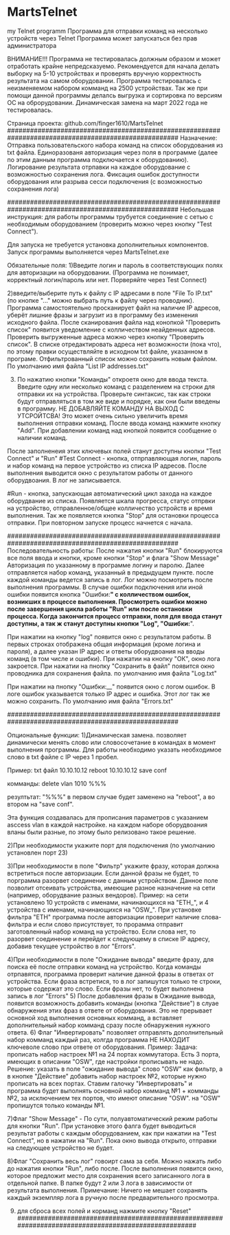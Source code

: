 # MartsTelnet
my Telnet programm
Программа для отправки команд на несколько устройств через Telnet
Программа может запускаться без прав администратора

ВНИМАНИЕ!!! Программа не тестировалась должным образом и может отработать крайне непредсказуемо.
Рекомендуется для начала делать выборку на 5-10 устройствах и проверять вручную корректность результата на самом оборудовании.
Программа тестировалась с неизменяемом набором комманд на 2500 устройствах. 
Так же при помощи данной программы делалсь выгрузка и сортировка по версиям ОС на оброрудовании.
Динамическая замена на март 2022 года не тестировалась.

Страница проекта:  github.com/finger1610/MartsTelnet
#####################################################################################################
Назначение:
Отправка пользовательского набора команд на список оборудования из txt файла.
Единоразованя авторизация через поля в программе (далее по этим данным программа подключается к оборудованию).
Логирование результата отрпавки на каждое оборудование с возможностью сохранения лога.
Фиксация ошибок доступности оборудования или разрыва сесси подключения (с возможностью сохранения лога)

#####################################################################################################
Небольшая инструкция:
для работы программы трубуется соединение с сетью с необходимым оборудованием (проверить можно через кнопку "Test Connect").

Для запуска не требуется установка дополнительных компонентов.
Запуск программы выполняется через MartsTelnet.exe

Обязательные поля:
1)Введите логин и пароль в соответствующих полях для авторизации на оборудовании. 
(Программа не понимает, корректный логин/пароль или нет. Порверяйте через Test Connect)

2)введите/выберите путь к файлу с IP адресами в поле "File To IP.txt" (по кнопке "..." можно выбрать путь к файлу через проводник).
Программа самостоятельно просканирует файл на наличие IP адресов, уберёт лишние фразы и загрузит из в программу без изменения исходного файла.
После сканирования файла над конопкой "Проверить список" появится уведомление с колличеством неайденных адресов.
Проверить выгруженные адреса можно через кнопку "Проверить список".
В списке отредактировать адреса нет возможности (пока что), по этому правки осуществляйте в исходном txt файле, указанном в програме.
Отфильтрованный список можно сохранить новым файлом. По умолчанию имя файла "List IP addresses.txt"

3) По нажатию кнопки "Команды" откроетя окно для ввода текста. Введите одну или несколько команд с разделением на строки для отправки их на устройства.
Проверьте синтаксис, так как строки будут отправляться в том же виде и порядке, как они были введены в программу. 
НЕ ДОБАВЛЯЙТЕ КОМАНДУ НА ВЫХОД С УТСРОЙТСВА! Это может очень сильно увеличить время выполнения отправки команд.
После ввода команд нажмите кнопку "Add". При добавлении команд над кнопкой появится сообщение о наличии команд.

После заполненеия этих ключевых полей станут доступны кнопки "Test Connect" и "Run"
#Test Connect - кнопка, отпрпавляющая логин, пароль и набор команд на первое устройство из списка IP адресов.
После выполнения выводится окно с результатом работы от данного оборудвоания. В лог не записывается.

#Run - кнопка, запускающая автоматический цикл захода на каждое оборудвание из списка. 
Появляется шкала прогресса, статус отпрвки на устройство, отправленное/общее колличество устройств и время выполнения.
Так же появляется кнопка "Stop" для остановки процесса отправки. При повторном запуске процесс начнется с начала.


#####################################################################################################
Последовательность работы:
После нажатия кнопки "Run" блокируются все поля ввода и кнопки, кроме кнопки "Stop" и флага "Show Mеssage"
Авторизация по указанному в программе логину и паролю. 
Далее отправляется набор команд, указанный в предыдущем пункте.
после каждой команды ведется запись в лог. Лог можно посмотреть после выполнения программы.
В случае ошибки подключения или иной ошибки появится кнопка "Ошибки:__" c колличеством ошибок, возникших в процессе выполнения.
Просмотреть ошибки можно после завершения цикла работы "Run" или после остановки процесса.
Когда закончится процесс отправки, поля для ввода станут доступны, а так ж станут доступны кнопки "Log", "Ошибки:__".

При нажатии на кнопку "log" появится окно с результатом работы.
В первых строках отображена общая информация (кроме логина и пароля), а далее указан IP адрес и ответы оборудвоания на вводы команд (в том числе и ошибки).
При нажатии на кнопку "ОК", окно лога закроется. 
При нажатии на пнопку "Сохранить в файл" появится окно проводника для сохранения файла. по умолчанию имя файла "Log.txt"

При нажатии на пнопку "Ошибки:__" появится окно с логом ошибок.
В логе ошибок указывается только IP адрес и ошибка. 
Этот лог так же можно сохранить. По умолчанию имя файла "Errors.txt"

#####################################################################################################

Опциональные функции:
1)Динамическая замена. позволяет динамически менять слово или словосочетание в командах в момент выполнения программы.
Для работы необходимо указать необходимое слово в txt файле с IP через 1 пробел.

Пример:
txt файл
10.10.10.12 reboot
10.10.10.12 save conf

комманды:
delete vlan 1010
%%%

резултьтат: "%%%" в первом случае будет заменено на "reboot", а во втором на "save conf".

Эта функция создавалась для прописания параметров с указанием asccess vlan в каждой настройке. 
на каждом наборе оборудвоания вланы были разные, по этому было релизовано такое решение.

2)При необходимости укажите порт для подключения (по умолчанию установлен порт 23)

3)При необходимости в поле "Фильтр" укажите фразу, которая должна встретиться после авторизации.
Если данной фразы не будет, то порграмма разорвет соединение с данным устройством.
Данное поле позволит отсеивать устройства, имеющие разное назначение на сети (например, оборудвание разных вендоров).
Пример: на сети установлено 10 устройств с именами, начинающихся на "ETH_", и 4 устройства с именами, начинающихся на "OSW_". 
При установке фильтра "ETH" программа после авторизации проверит наличие слова-фильтра и если слово присутствует,
то прорамма отправит заготовленный набор команд на устройство.
Если слова нет, то разорвет соединение и перейдет к следующему в списке IP адресу, добавив текущее устройство в лог "Errors".

4)При необходимости в поле "Ожидание вывода" введите фразу, для поиска её после отправки команд на устройство. 
Когда команды отрпавятся, программа проверит наличие данной фразы в ответах от устройства.
Если фраза встретися, то в лог запишутся только те строки, которые содержат это слово.
Если фразы нет, то будет выполнена запись в лог "Errors"
5) После добавления фразы в Ожидание вывода, появится возможность добавить команды (кнопка "Действие") в слуае обнаружения этих фраз в ответе от оборудования.
Это не прерывает основной ход выполнения основных комманд, а вставляет дополнительный набор комманд  сразу после обнаружения нужного ответа.
6) Флаг "Инвертировать" позволяет отправлять дополнительный набор комманд каждый раз, колгда программа НЕ НАХОДИТ ключеволе слово при ответе от оборудования.
Пример: 
Задача: прописать набор настроек №1 на 24 портах коммутатора. Есть 3 порта, имеющих в описании "OSW", где настройки прописывать не надо.
Решение: указать в поле "ожидание вывода" слово "OSW" как фильтр, а в кнопке "Действие" добавить набор настроек №2, которые нужно прописать на всех портах.
Ставим галочку "Инвертировать" и программа будет выполнять основной набор комманд №1 + комманды №2, за исключением тех портов, что имеют описание "OSW".
на "OSW" пропишутся только команды №1.  

7)Флаг "Show Mеssage" - По сути, полуавтоматический режим работы для кнопки "Run". 
При установке этого фалга будет выводиться результат работы с каждым оборудованием, как при нажатии на "Test Connect", но в нажатии на "Run".
Пока окно вывода открыто, отправки на следующее устройство не будет.

8)Флаг "Сохранить весь лог" говоирт сама за себя. Можно нажать либо до нажатия кнопки "Run", либо после. 
После выполнения появится окно, которое предложит место для сохранения всего записанного лога в отдельной папке. 
В папке будут 2 или 3 лога в зависимости от результата выполнения.
Примечание: Ничего не мешает сохранять каждый экземпляр лога в ручную после предварительного просмотра.

9) для сброса всех полей и корманд нажмите кнопку "Reset"
#####################################################################################################
